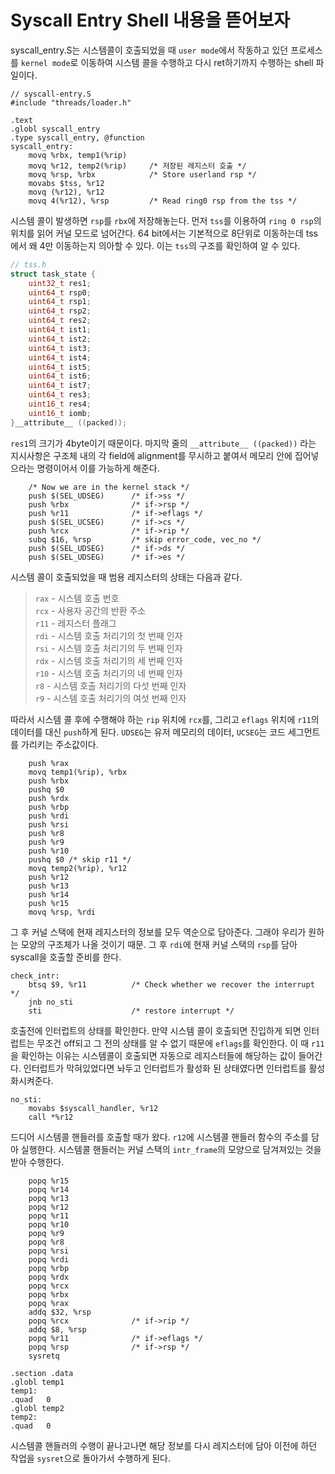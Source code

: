 # Syscall Entry Shell 내용을 뜯어보자

syscall_entry.S는 시스템콜이 호출되었을 때 `user mode`에서 작동하고 있던 프로세스를 `kernel mode`로 이동하여 시스템 콜을 수행하고 다시 ret하기까지 수행하는 shell 파일이다.
```
// syscall-entry.S
#include "threads/loader.h"

.text
.globl syscall_entry
.type syscall_entry, @function
syscall_entry:
	movq %rbx, temp1(%rip)
	movq %r12, temp2(%rip)     /* 저장된 레지스터 호출 */
	movq %rsp, %rbx            /* Store userland rsp */
	movabs $tss, %r12
	movq (%r12), %r12
	movq 4(%r12), %rsp         /* Read ring0 rsp from the tss */
```

시스템 콜이 발생하면 `rsp`를 `rbx`에 저장해놓는다. 먼저 `tss`를 이용하여 `ring 0 rsp`의 위치를 읽어 커널 모드로 넘어간다. 64 bit에서는 기본적으로 8단위로 이동하는데 tss에서 왜 4만 이동하는지 의아할 수 있다. 이는 `tss`의 구조를 확인하여 알 수 있다.

```c
// tss.h
struct task_state {
	uint32_t res1;
	uint64_t rsp0;
	uint64_t rsp1;
	uint64_t rsp2;
	uint64_t res2;
	uint64_t ist1;
	uint64_t ist2;
	uint64_t ist3;
	uint64_t ist4;
	uint64_t ist5;
	uint64_t ist6;
	uint64_t ist7;
	uint64_t res3;
	uint16_t res4;
	uint16_t iomb;
}__attribute__ ((packed));
```

`res1`의 크기가 4byte이기 때문이다. 마지막 줄의 `__attribute__ ((packed))` 라는 지시사항은 구조체 내의 각 field에 alignment를 무시하고 붙여서 메모리 안에 집어넣으라는 명령이어서 이를 가능하게 해준다.

```
	/* Now we are in the kernel stack */
	push $(SEL_UDSEG)      /* if->ss */
	push %rbx              /* if->rsp */
	push %r11              /* if->eflags */
	push $(SEL_UCSEG)      /* if->cs */
	push %rcx              /* if->rip */
	subq $16, %rsp         /* skip error_code, vec_no */
	push $(SEL_UDSEG)      /* if->ds */
	push $(SEL_UDSEG)      /* if->es */
```

시스템 콜이 호출되었을 때 범용 레지스터의 상태는 다음과 같다.

>`rax` - 시스템 호출 번호  
`rcx` - 사용자 공간의 반환 주소  
`r11` - 레지스터 플래그  
`rdi` - 시스템 호출 처리기의 첫 번째 인자  
`rsi` - 시스템 호출 처리기의 두 번째 인자  
`rdx` - 시스템 호출 처리기의 세 번째 인자  
`r10` - 시스템 호출 처리기의 네 번째 인자    
`r8`  - 시스템 호출 처리기의 다섯 번째 인자   
`r9`  - 시스템 호출 처리기의 여섯 번째 인자   

따라서 시스템 콜 후에 수행해야 하는 `rip` 위치에 `rcx`를, 그리고 `eflags` 위치에 `r11`의 데이터를 대신 `push`하게 된다. `UDSEG`는 유저 메모리의 데이터, `UCSEG`는 코드 세그먼트를 가리키는 주소값이다.

```
	push %rax
	movq temp1(%rip), %rbx
	push %rbx
	pushq $0
	push %rdx
	push %rbp
	push %rdi
	push %rsi
	push %r8
	push %r9
	push %r10
	pushq $0 /* skip r11 */
	movq temp2(%rip), %r12
	push %r12
	push %r13
	push %r14
	push %r15
	movq %rsp, %rdi
```

그 후 커널 스택에 현재 레지스터의 정보를 모두 역순으로 담아준다. 그래야 우리가 원하는 모양의 구조체가 나올 것이기 때문. 그 후 `rdi`에 현재 커널 스택의 `rsp`를 담아 syscall을 호출할 준비를 한다.

```
check_intr:
	btsq $9, %r11          /* Check whether we recover the interrupt */
	jnb no_sti
	sti                    /* restore interrupt */
```

호출전에 인터럽트의 상태를 확인한다. 만약 시스템 콜이 호출되면 진입하게 되면 인터럽트는 무조건 off되고 그 전의 상태를 알 수 없기 때문에 `eflags`를 확인한다. 이 때 `r11`을 확인하는 이유는 시스템콜이 호출되면 자동으로 레지스터들에 해당하는 값이 들어간다. 인터럽트가 막혀있었다면 놔두고 인터럽트가 활성화 된 상태였다면 인터럽트를 활성화시켜준다.

```
no_sti:
	movabs $syscall_handler, %r12
	call *%r12
```

드디어 시스템콜 핸들러를 호출할 때가 왔다. `r12`에 시스템콜 핸들러 함수의 주소를 담아 실행한다. 시스템콜 핸들러는 커널 스택의 `intr_frame`의 모양으로 담겨져있는 것을 받아 수행한다.

```
	popq %r15
	popq %r14
	popq %r13
	popq %r12
	popq %r11
	popq %r10
	popq %r9
	popq %r8
	popq %rsi
	popq %rdi
	popq %rbp
	popq %rdx
	popq %rcx
	popq %rbx
	popq %rax
	addq $32, %rsp
	popq %rcx              /* if->rip */
	addq $8, %rsp
	popq %r11              /* if->eflags */
	popq %rsp              /* if->rsp */
	sysretq

.section .data
.globl temp1
temp1:
.quad	0
.globl temp2
temp2:
.quad	0
```

시스템콜 핸들러의 수행이 끝나고나면 해당 정보를 다시 레지스터에 담아 이전에 하던 작업을 `sysret`으로 돌아가서 수행하게 된다.